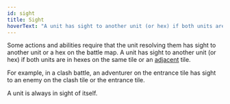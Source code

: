 ```yaml
---
id: sight
title: Sight
hoverText: "A unit has sight to another unit (or hex) if both units are in hexes on the same tile or an adjacent tile."
---
```


Some actions and abilities require that the unit resolving them has sight to another unit or a hex on the battle map. A unit has sight to another unit (or hex) if both units are in hexes on the same tile or an [adjacent](/docs/glossary/adjacent) tile.

For example, in a clash battle, an adventurer on the entrance tile has sight to an enemy on the clash tile or the entrance tile.

A unit is always in sight of itself.
